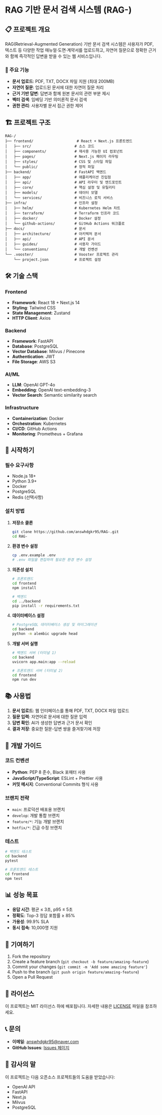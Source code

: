 # RAG 기반 문서 검색 시스템 (RAG-)

## 📋 프로젝트 개요

RAG(Retrieval-Augmented Generation) 기반 문서 검색 시스템은 사용자가 PDF, 텍스트 등 다양한 작업 매뉴얼‧도면‧계약서를 업로드하고, 자연어 질문으로 정확한 근거와 함께 즉각적인 답변을 받을 수 있는 웹 서비스입니다.

### 🎯 주요 기능

- **문서 업로드**: PDF, TXT, DOCX 파일 지원 (최대 200MB)
- **자연어 질문**: 업로드된 문서에 대한 자연어 질문 처리
- **근거 기반 답변**: 답변과 함께 원본 문서의 관련 부분 제시
- **벡터 검색**: 임베딩 기반 의미론적 문서 검색
- **권한 관리**: 사용자별 문서 접근 권한 제어

## 🏗️ 프로젝트 구조
```
RAG-/
├── frontend/                    # React + Next.js 프론트엔드
│   ├── src/                    # 소스 코드
│   ├── components/             # 재사용 가능한 UI 컴포넌트
│   ├── pages/                  # Next.js 페이지 라우팅
│   ├── styles/                 # CSS 및 스타일 파일
│   └── public/                 # 정적 파일
├── backend/                    # FastAPI 백엔드
│   ├── app/                    # 애플리케이션 진입점
│   ├── api/                    # API 라우터 및 엔드포인트
│   ├── core/                   # 핵심 설정 및 유틸리티
│   ├── models/                 # 데이터 모델
│   └── services/               # 비즈니스 로직 서비스
├── infra/                      # 인프라 설정
│   ├── helm/                   # Kubernetes Helm 차트
│   ├── terraform/              # Terraform 인프라 코드
│   ├── docker/                 # Docker 설정
│   └── github-actions/         # GitHub Actions 워크플로
├── docs/                       # 문서
│   ├── architecture/           # 아키텍처 문서
│   ├── api/                    # API 문서
│   ├── guides/                 # 사용자 가이드
│   └── conventions/            # 개발 컨벤션
└── .vooster/                   # Vooster 프로젝트 관리
    └── project.json            # 프로젝트 설정
```

## 🛠️ 기술 스택

### Frontend
- **Framework**: React 18 + Next.js 14
- **Styling**: Tailwind CSS
- **State Management**: Zustand
- **HTTP Client**: Axios

### Backend
- **Framework**: FastAPI
- **Database**: PostgreSQL
- **Vector Database**: Milvus / Pinecone
- **Authentication**: JWT
- **File Storage**: AWS S3

### AI/ML
- **LLM**: OpenAI GPT-4o
- **Embedding**: OpenAI text-embedding-3
- **Vector Search**: Semantic similarity search

### Infrastructure
- **Containerization**: Docker
- **Orchestration**: Kubernetes
- **CI/CD**: GitHub Actions
- **Monitoring**: Prometheus + Grafana

## 🚀 시작하기

### 필수 요구사항

- Node.js 18+
- Python 3.9+
- Docker
- PostgreSQL
- Redis (선택사항)

### 설치 방법

1. **저장소 클론**
   ```bash
   git clone https://github.com/answhdgkr95/RAG-.git
   cd RAG-
   ```

2. **환경 변수 설정**
   ```bash
   cp .env.example .env
   # .env 파일을 편집하여 필요한 환경 변수 설정
   ```

3. **의존성 설치**
   ```bash
   # 프론트엔드
   cd frontend
   npm install
   
   # 백엔드
   cd ../backend
   pip install -r requirements.txt
   ```

4. **데이터베이스 설정**
   ```bash
   # PostgreSQL 데이터베이스 생성 및 마이그레이션
   cd backend
   python -m alembic upgrade head
   ```

5. **개발 서버 실행**
   ```bash
   # 백엔드 서버 (터미널 1)
   cd backend
   uvicorn app.main:app --reload
   
   # 프론트엔드 서버 (터미널 2)
   cd frontend
   npm run dev
   ```

## 📚 사용법

1. **문서 업로드**: 웹 인터페이스를 통해 PDF, TXT, DOCX 파일 업로드
2. **질문 입력**: 자연어로 문서에 대한 질문 입력
3. **답변 확인**: AI가 생성한 답변과 근거 문서 확인
4. **결과 저장**: 중요한 질문-답변 쌍을 즐겨찾기에 저장

## 🔧 개발 가이드

### 코드 컨벤션

- **Python**: PEP 8 준수, Black 포매터 사용
- **JavaScript/TypeScript**: ESLint + Prettier 사용
- **커밋 메시지**: Conventional Commits 형식 사용

### 브랜치 전략

- `main`: 프로덕션 배포용 브랜치
- `develop`: 개발 통합 브랜치
- `feature/*`: 기능 개발 브랜치
- `hotfix/*`: 긴급 수정 브랜치

### 테스트

```bash
# 백엔드 테스트
cd backend
pytest

# 프론트엔드 테스트
cd frontend
npm test
```

## 📊 성능 목표

- **응답 시간**: 평균 ≤ 3초, p95 ≤ 5초
- **정확도**: Top-3 정답 포함률 ≥ 85%
- **가용성**: 99.9% SLA
- **동시 접속**: 10,000명 지원

## 🤝 기여하기

1. Fork the repository
2. Create a feature branch (`git checkout -b feature/amazing-feature`)
3. Commit your changes (`git commit -m 'Add some amazing feature'`)
4. Push to the branch (`git push origin feature/amazing-feature`)
5. Open a Pull Request

## 📄 라이선스

이 프로젝트는 MIT 라이선스 하에 배포됩니다. 자세한 내용은 [LICENSE](LICENSE) 파일을 참조하세요.

## 📞 문의

- **이메일**: answhdgkr95@naver.com
- **GitHub Issues**: [Issues 페이지](https://github.com/answhdgkr95/RAG-/issues)

## 🙏 감사의 말

이 프로젝트는 다음 오픈소스 프로젝트들의 도움을 받았습니다:
- OpenAI API
- FastAPI
- Next.js
- Milvus
- PostgreSQL
